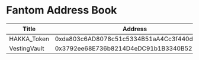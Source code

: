 # Fantom Address Book

| Title | Address | Link |
| -------- | -------- | -------- |
| HAKKA_Token     | 0xda803c6AD8078c51c5334B51aA4Cc3f440d56D5F     |  [<img src="https://ftmscan.com/images/favicon.png">](https://ftmscan.com/address/0xda803c6AD8078c51c5334B51aA4Cc3f440d56D5F)  |
| VestingVault     | 0x3792ee68E736b8214D4eDC91b1B3340B525e00BF     |  [<img src="https://ftmscan.com/images/favicon.png">](https://ftmscan.com/address/0x3792ee68E736b8214D4eDC91b1B3340B525e00BF)  |
